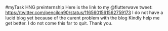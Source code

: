 #myTask HNG preinternship
Here is the link to my @flutterwave tweet: https://twitter.com/pencilon90/status/1165601561562759173
I do not have a lucid blog yet because of the curent problem with the blog
Kindly help me get better. I do not come this far to quit.
Thank you.